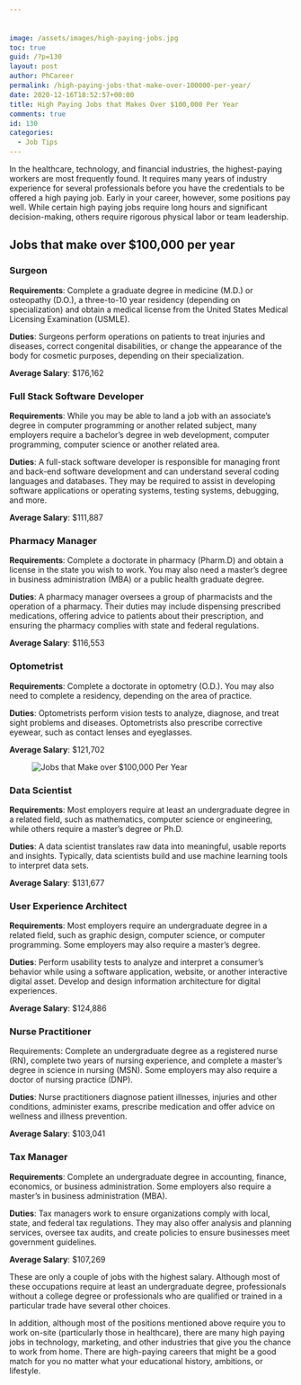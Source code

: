 ```yaml
---


image: /assets/images/high-paying-jobs.jpg
toc: true
guid: /?p=130
layout: post
author: PhCareer
permalink: /high-paying-jobs-that-make-over-100000-per-year/
date: 2020-12-16T18:52:57+00:00
title: High Paying Jobs that Makes Over $100,000 Per Year
comments: true
id: 130
categories:
  - Job Tips
---
```

In the healthcare, technology, and financial industries, the highest-paying workers are most frequently found. It requires many years of industry experience for several professionals before you have the credentials to be offered a high paying job. Early in your career, however, some positions pay well. While certain high paying jobs require long hours and significant decision-making, others require rigorous physical labor or team leadership.

## Jobs that make over $100,000 per year

### Surgeon 

**Requirements**: Complete a graduate degree in medicine (M.D.) or osteopathy (D.O.), a three-to-10 year residency (depending on specialization) and obtain a medical license from the United States Medical Licensing Examination (USMLE).

**Duties**: Surgeons perform operations on patients to treat injuries and diseases, correct congenital disabilities, or change the appearance of the body for cosmetic purposes, depending on their specialization.

**Average Salary**: $176,162

### Full Stack Software Developer

**Requirements**: While you may be able to land a job with an associate’s degree in computer programming or another related subject, many employers require a bachelor’s degree in web development, computer programming, computer science or another related area.

**Duties**: A full-stack software developer is responsible for managing front and back-end software development and can understand several coding languages and databases. They may be required to assist in developing software applications or operating systems, testing systems, debugging, and more.

**Average Salary**: $111,887

### Pharmacy Manager

**Requirements**: Complete a doctorate in pharmacy (Pharm.D) and obtain a license in the state you wish to work. You may also need a master’s degree in business administration (MBA) or a public health graduate degree.

**Duties**: A pharmacy manager oversees a group of pharmacists and the operation of a pharmacy. Their duties may include dispensing prescribed medications, offering advice to patients about their prescription, and ensuring the pharmacy complies with state and federal regulations.

**Average Salary**: $116,553

### Optometrist

**Requirements**: Complete a doctorate in optometry (O.D.). You may also need to complete a residency, depending on the area of practice.

**Duties**: Optometrists perform vision tests to analyze, diagnose, and treat sight problems and diseases. Optometrists also prescribe corrective eyewear, such as contact lenses and eyeglasses.

**Average Salary**: $121,702



<figure class="wp-block-image size-large">

<img loading="lazy" width="829" height="447" src="/wp-content/uploads/2020/12/Jobs-that-Make-over-100000-Per-Year.png" alt="Jobs that Make over $100,000 Per Year" class="wp-image-131" srcset="/wp-content/uploads/2020/12/Jobs-that-Make-over-100000-Per-Year.png 829w, /wp-content/uploads/2020/12/Jobs-that-Make-over-100000-Per-Year-300x162.png 300w, /wp-content/uploads/2020/12/Jobs-that-Make-over-100000-Per-Year-768x414.png 768w" sizes="(max-width: 829px) 100vw, 829px" /> </figure> 

### Data Scientist

**Requirements**: Most employers require at least an undergraduate degree in a related field, such as mathematics, computer science or engineering, while others require a master’s degree or Ph.D.

**Duties**: A data scientist translates raw data into meaningful, usable reports and insights. Typically, data scientists build and use machine learning tools to interpret data sets.

**Average Salary**: $131,677

### User Experience Architect

**Requirements**: Most employers require an undergraduate degree in a related field, such as graphic design, computer science, or computer programming. Some employers may also require a master’s degree.

**Duties**: Perform usability tests to analyze and interpret a consumer’s behavior while using a software application, website, or another interactive digital asset. Develop and design information architecture for digital experiences.

**Average Salary**: $124,886

### Nurse Practitioner

Requirements: Complete an undergraduate degree as a registered nurse (RN), complete two years of nursing experience, and complete a master’s degree in science in nursing (MSN). Some employers may also require a doctor of nursing practice (DNP).

**Duties**: Nurse practitioners diagnose patient illnesses, injuries and other conditions, administer exams, prescribe medication and offer advice on wellness and illness prevention.

**Average Salary**: $103,041

### Tax Manager

**Requirements**: Complete an undergraduate degree in accounting, finance, economics, or business administration. Some employers also require a master&#8217;s in business administration (MBA).

**Duties**: Tax managers work to ensure organizations comply with local, state, and federal tax regulations. They may also offer analysis and planning services, oversee tax audits, and create policies to ensure businesses meet government guidelines.

**Average Salary**: $107,269



These are only a couple of jobs with the highest salary. Although most of these occupations require at least an undergraduate degree, professionals without a college degree or professionals who are qualified or trained in a particular trade have several other choices.

In addition, although most of the positions mentioned above require you to work on-site (particularly those in healthcare), there are many high paying jobs in technology, marketing, and other industries that give you the chance to work from home. There are high-paying careers that might be a good match for you no matter what your educational history, ambitions, or lifestyle.
